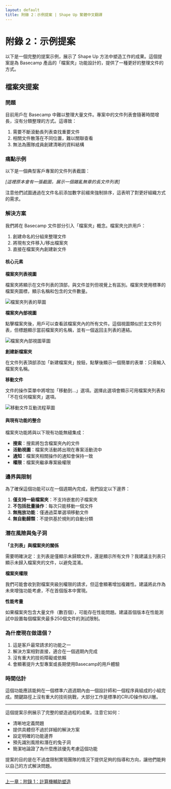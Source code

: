 ```yaml
---
layout: default
title: 附錄 2：示例提案 | Shape Up 繁體中文翻譯
---
```


# 附錄 2：示例提案

以下是一個完整的提案示例，展示了 Shape Up 方法中塑造工作的成果。這個提案是為 Basecamp 產品的「檔案夾」功能設計的，提供了一種更好的整理文件的方式。

## 檔案夾提案

### 問題

目前用戶在 Basecamp 中難以整理大量文件。專案中的文件列表會隨著時間增長，沒有分類整理的方式。這導致：

1. 需要不斷滾動長列表查找重要文件
2. 相關文件散落在不同位置，難以關聯查看
3. 無法為團隊成員創建清晰的資料結構

### 痛點示例

以下是一個典型客戶專案的文件列表截圖：

*[這裡原本會有一張截圖，展示一個雜亂無章的長文件列表]*

注意他們試圖通過在文件名前添加數字前綴來強制排序，這表明了對更好組織方式的需求。

### 解決方案

我們將在 Basecamp 文件部分引入「檔案夾」概念。檔案夾允許用戶：

1. 創建命名的分組來整理文件
2. 將現有文件移入/移出檔案夾
3. 直接在檔案夾內創建新文件

#### 核心元素

**檔案夾列表視圖**

檔案夾將顯示在文件列表的頂部，與文件並列但視覺上有區別。檔案夾使用標準的檔案夾圖標，顯示名稱和包含的文件數量。

![檔案夾列表的草圖](../../images/folders-list-sketch.jpg)

**檔案夾內部視圖**

點擊檔案夾後，用戶可以查看該檔案夾內的所有文件。這個視圖類似於主文件列表，但標題顯示當前檔案夾的名稱，並有一個返回主列表的連結。

![檔案夾內部視圖草圖](../../images/folder-inside-sketch.jpg)

**創建新檔案夾**

在文件列表頂部添加「新建檔案夾」按鈕，點擊後顯示一個簡單的表單：只需輸入檔案夾名稱。

**移動文件**

文件的操作菜單中將增加「移動到...」選項。選擇此選項會顯示可用檔案夾列表和「不在任何檔案夾」選項。

![移動文件互動流程草圖](../../images/move-to-folder-sketch.jpg)

#### 與現有功能的整合

檔案夾功能將與以下現有功能無縫集成：

- **搜索**：搜索將包含檔案夾內的文件
- **活動視圖**：檔案夾活動將出現在專案活動流中
- **通知**：檔案夾相關操作的通知會保持一致
- **權限**：檔案夾繼承專案級權限

### 邊界與限制

為了確保這個功能可以在一個週期內完成，我們設定以下邊界：

1. **僅支持一級檔案夾**：不支持嵌套的子檔案夾
2. **不包括批量操作**：每次只能移動一個文件
3. **無拖放功能**：僅通過菜單選項移動文件
4. **無自動歸類**：不提供基於規則的自動分類

### 潛在風險與兔子洞

**「主列表」與檔案夾的關係**

需要明確決定：主列表是僅顯示未歸類文件，還是顯示所有文件？我建議主列表只顯示未歸入檔案夾的文件，以避免混淆。

**檔案夾權限**

我們可能會收到對檔案夾級別權限的請求，但這會顯著增加複雜性。建議將此作為未來增強功能考慮，不在首個版本中實現。

**性能考量**

如果檔案夾包含大量文件（數百個），可能存在性能問題。建議首個版本在性能測試中設置每個檔案夾最多250個文件的測試限制。

### 為什麼現在做這個？

1. 這是客戶最常請求的功能之一
2. 解決方案相對直接，適合在一個週期內完成
3. 沒有重大的技術障礙或依賴
4. 會顯著提升大型專案或長期使用Basecamp的用戶體驗

### 時間估計

這個功能應該能夠在一個標準六週週期內由一個設計師和一個程序員組成的小組完成。關鍵路徑上沒有重大的技術挑戰，大部分工作是標準的CRUD操作和UI層。

---

這個提案示例展示了完整的塑造過程的成果。注意它如何：

- 清晰地定義問題
- 提供具體但不過於詳細的解決方案
- 設定明確的功能邊界
- 預先識別風險和潛在的兔子洞
- 簡潔地論證了為什麼應該優先考慮這個功能

提案的目的是在不過度限制實現團隊的情況下提供足夠的指導和方向，讓他們能夠以自己的方式解決問題。

---

[上一章：附錄 1：計算機輔助塑造](./01-computer-aided-shaping.html) 